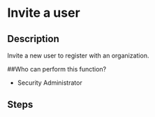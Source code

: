 # Invite a user

## Description
Invite a new user to register with an organization.

##Who can perform this function?
* Security Administrator

## Steps
